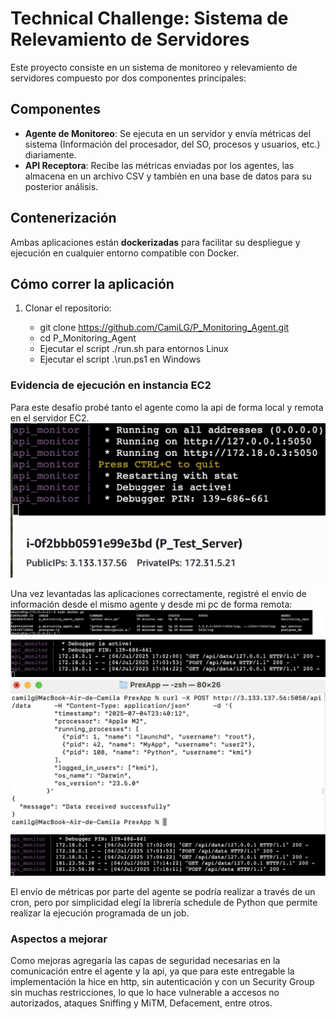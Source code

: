 # Technical Challenge: Sistema de Relevamiento de Servidores

Este proyecto consiste en un sistema de monitoreo y relevamiento de servidores compuesto por dos componentes principales:

## Componentes

- **Agente de Monitoreo**: Se ejecuta en un servidor y envía métricas del sistema (Información del procesador, del SO, procesos y usuarios, etc.) diariamente.
- **API Receptora**: Recibe las métricas enviadas por los agentes, las almacena en un archivo CSV y también en una base de datos para su posterior análisis.

## Contenerización

Ambas aplicaciones están **dockerizadas** para facilitar su despliegue y ejecución en cualquier entorno compatible con Docker.

## Cómo correr la aplicación

1. Clonar el repositorio:
   
   * git clone https://github.com/CamiLG/P_Monitoring_Agent.git 
   * cd P_Monitoring_Agent
   * Ejecutar el script ./run.sh para entornos Linux
   * Ejecutar el script .\run.ps1 en Windows 

### Evidencia de ejecución en instancia EC2 

Para este desafío probé tanto el agente como la api de forma local y remota en el servidor EC2. 
![Docker Build](./screenshots/Successful_Build.png) 

Una vez levantadas las aplicaciones correctamente, registré el envío de información desde el mismo agente y desde mi pc de forma remota: 
![](./screenshots/Containers_UP.png)
![](./screenshots/traffic1.png)
![](./screenshots/Remote_POST.png)
![](./screenshots/traffic2.png)

El envío de métricas por parte del agente se podría realizar a través de un cron, pero por simplicidad elegí la librería schedule de Python que permite realizar la ejecución programada de un job. 

### Aspectos a mejorar
Como mejoras agregaría las capas de seguridad necesarias en la comunicación entre el agente y la api, ya que para este entregable la implementación la hice en http, sin autenticación y con un Security Group sin muchas restricciones, lo que lo hace vulnerable a accesos no autorizados, ataques Sniffing y MiTM, Defacement, entre otros.  





